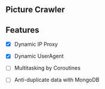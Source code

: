 ## Picture Crawler



## Features
- [x] Dynamic IP Proxy   
- [x] Dynamic UserAgent  
- [ ] Multitasking by Coroutines  
- [ ] Anti-duplicate data with MongoDB  

